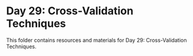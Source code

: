 # Day 29: Cross-Validation Techniques

This folder contains resources and materials for Day 29: Cross-Validation Techniques.